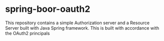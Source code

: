 # spring-boor-oauth2

This repository contains a simple Authorization server and a Resource Server built with Java Spring framework. This is built with accordance with the OAuth2 principals
